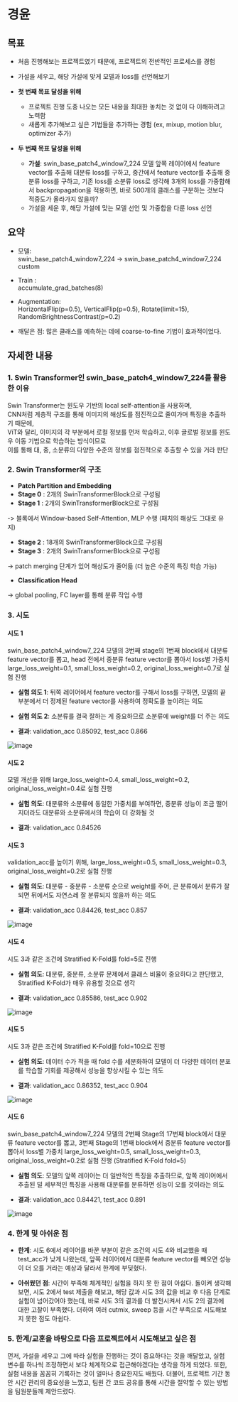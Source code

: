# 경윤

## 목표


- 처음 진행해보는 프로젝트였기 때문에, 프로젝트의 전반적인 프로세스를 경험
- 가설을 세우고, 해당 가설에 맞게 모델과 loss를 선언해보기

- **첫 번째 목표 달성을 위해**
    - 프로젝트 진행 도중 나오는 모든 내용을 최대한 놓치는 것 없이 다 이해하려고 노력함
    - 새롭게 추가해보고 싶은 기법들을 추가하는 경험 (ex, mixup, motion blur, optimizer 추가)
- **두 번째 목표 달성을 위해**
    - **가설**: swin_base_patch4_window7_224 모델 앞쪽 레이어에서 feature vector를 추출해 대분류 loss를 구하고,   중간에서 feature vector를 추출해 중분류 loss를 구하고, 기존 loss를 소분류 loss로 생각해 3개의 loss를 가중합해서 backpropagation을 적용하면, 바로 500개의 클래스를 구분하는 것보다 적중도가 올라가지 않을까?
    - 가설을 세운 후, 해당 가설에 맞는 모델 선언 및 가중합을 다룬 loss 선언


## 요약


* 모델:   
swin_base_patch4_window7_224 -> swin_base_patch4_window7_224 custom 

* Train :   
accumulate_grad_batches(8)

* Augmentation:   
HorizontalFlip(p=0.5), VerticalFlip(p=0.5), Rotate(limit=15), RandomBrightnessContrast(p=0.2)

* 깨달은 점: 많은 클래스를 예측하는 데에 coarse-to-fine 기법이 효과적이었다.


## 자세한 내용


### 1. Swin Transformer인 swin_base_patch4_window7_224를 활용한 이유  

Swin Transformer는 윈도우 기반의 local self-attention을 사용하며,   
CNN처럼 계층적 구조를 통해 이미지의 해상도를 점진적으로 줄여가며 특징을 추출하기 때문에,  
ViT와 달리, 이미지의 각 부분에서 로컬 정보를 먼저 학습하고, 이후 글로벌 정보를 윈도우 이동 기법으로 학습하는 방식이므로  
이를 통해 대, 중, 소분류의 다양한 수준의 정보를 점진적으로 추출할 수 있을 거라 판단

### 2. Swin Transformer의 구조

- **Patch Partition and Embedding**  
- **Stage 0** : 2개의 SwinTransformerBlock으로 구성됨
- **Stage 1** : 2개의 SwinTransformerBlock으로 구성됨

-> 블록에서 Window-based Self-Attention, MLP 수행 (패치의 해상도 그대로 유지)
- **Stage 2** : 18개의 SwinTransformerBlock으로 구성됨
- **Stage 3** : 2개의 SwinTransformerBlock으로 구성됨

-> patch merging 단계가 있어 해상도가 줄어듦 (더 높은 수준의 특징 학습 가능)
- **Classification Head**

-> global pooling, FC layer를 통해 분류 작업 수행

### 3. 시도

#### 시도 1
swin_base_patch4_window7_224 모델의 3번째 stage의 1번째 block에서 대분류 feature vector를 뽑고, head 전에서 중분류 feature vector를 뽑아서 loss별 가중치 large_loss_weight=0.1, small_loss_weight=0.2, original_loss_weight=0.7로 실험 진행
    
- **실험 의도 1**: 뒤쪽 레이어에서 feature vector를 구해서 loss를 구하면, 모델의 끝부분에서 더 정제된 feature vector를 사용하여 정확도를 높이려는 의도
    
- **실험 의도 2**: 소분류를 결국 잘하는 게 중요하므로 소분류에 weight를 더 주는 의도
    
- **결과**: validation_acc 0.85092, test_acc 0.866

![image](https://github.com/user-attachments/assets/b0fa46c1-e76c-4fde-9ff7-60e3eb4e9450)

#### 시도 2
모델 개선을 위해 large_loss_weight=0.4, small_loss_weight=0.2, original_loss_weight=0.4로 실험 진행
    
- **실험 의도**: 대분류와 소분류에 동일한 가중치를 부여하면, 중분류 성능이 조금 떨어지더라도 대분류와 소분류에서의 학습이 더 강화될 것
    
- **결과**: validation_acc 0.84526

#### 시도 3
validation_acc를 높이기 위해, large_loss_weight=0.5, small_loss_weight=0.3, original_loss_weight=0.2로 실험 진행
    
- **실험 의도**: 대분류 - 중분류 - 소분류 순으로 weight를 주어, 큰 분류에서 분류가 잘 되면 뒤에서도 자연스레 잘 분류되지 않을까 하는 의도
    
- **결과**: validation_acc 0.84426, test_acc 0.857

![image](https://github.com/user-attachments/assets/b9795c2c-a31e-4ead-82cc-54bc9366b141)

#### 시도 4
시도 3과 같은 조건에 Stratified K-Fold를 fold=5로 진행
    
- **실험 의도**: 대분류, 중분류, 소분류 문제에서 클래스 비율이 중요하다고 판단했고, Stratified K-Fold가 매우 유용할 것으로 생각

- **결과**: validation_acc 0.85586, test_acc 0.902

![image](https://github.com/user-attachments/assets/6b223ed9-c7e1-4ac3-b974-d9c6163958c1)

#### 시도 5
시도 3과 같은 조건에 Stratified K-Fold를 fold=10으로 진행
    
- **실험 의도**: 데이터 수가 적을 때 fold 수를 세분화하여 모델이 더 다양한 데이터 분포를 학습할 기회를 제공해서 성능을 향상시킬 수 있는 의도
    
- **결과**: validation_acc 0.86352, test_acc 0.904

![image](https://github.com/user-attachments/assets/0dee0eac-996b-4aa2-883a-9be01e2b5c6d)

#### 시도 6
swin_base_patch4_window7_224 모델의 2번째 Stage의 17번째 block에서 대분류 feature vector를 뽑고, 3번째 Stage의 1번째 block에서 중분류 feature vector를 뽑아서 loss별 가중치 large_loss_weight=0.5, small_loss_weight=0.3, original_loss_weight=0.2로 실험 진행 (Stratified K-Fold fold=5)
    
- **실험 의도**: 모델의 앞쪽 레이어는 더 일반적인 특징을 추출하므로, 앞쪽 레이어에서 추출된 덜 세부적인 특징을 사용해 대분류를 분류하면 성능이 오를 것이라는 의도
    
- **결과**: validation_acc 0.84421, test_acc 0.891

![image](https://github.com/user-attachments/assets/ad8fb711-ef9e-43c6-850c-72314f5b83d2)


### 4. 한계 및 아쉬운 점

- **한계**: 시도 6에서 레이어를 바꾼 부분이 같은 조건의 시도 4와 비교했을 때 test_acc가 낮게 나왔는데, 앞쪽 레이어에서 대분류 feature vector를 빼오면 성능이 더 오를 거라는 예상과 달라서 한계에 부딪혔다.

- **아쉬웠던 점**: 시간이 부족해 체계적인 실험을 하지 못 한 점이 아쉽다. 돌이켜 생각해보면, 시도 2에서 test 제출을 해보고, 해당 값과 시도 3의 값을 비교 후 다음 단계로 실험이 넘어갔어야 했는데, 바로 시도 3의 결과를 더 발전시켜서 시도 2의 결과에 대한 고찰이 부족했다. 더하여 여러 cutmix, sweep 등을 시간 부족으로 시도해보지 못한 점도 아쉽다.


### 5. 한계/교훈을 바탕으로 다음 프로젝트에서 시도해보고 싶은 점
먼저, 가설을 세우고 그에 따라 실험을 진행하는 것이 중요하다는 것을 깨달았고, 실험 변수를 하나씩 조정하면서 보다 체계적으로 접근해야겠다는 생각을 하게 되었다. 또한, 실험 내용을 꼼꼼히 기록하는 것이 얼마나 중요한지도 배웠다. 더불어, 프로젝트 기간 동안 시간 관리의 중요성을 느꼈고, 팀원 간 코드 공유를 통해 시간을 절약할 수 있는 방법을 팀원분들께 제안드렸다.